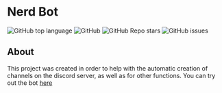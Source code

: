 # Nerd Bot

![GitHub top language](https://img.shields.io/github/languages/top/NewMrPotato/Nerd_discord_bot)
![GitHub](https://img.shields.io/github/license/NewMrPotato/Nerd_discord_bot)
![GitHub Repo stars](https://img.shields.io/github/stars/NewMrPotato/Nerd_discord_bot)
![GitHub issues](https://img.shields.io/github/issues/NewMrPotato/Nerd_discord_bot)

## About

This project was created in order to help with the automatic creation of channels on the discord server, as well as for other functions. You can try out the bot [here](https://discord.gg/m7QujhgUWg)
